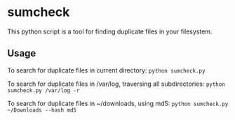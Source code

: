 # sumcheck

This python script is a tool for finding duplicate files in your filesystem.

## Usage
To search for duplicate files in current directory:
`python sumcheck.py`

To search for duplicate files in /var/log, traversing all subdirectories:
`python sumcheck.py /var/log -r`


To search for duplicate files in ~/downloads, using md5:
`python sumcheck.py ~/Downloads --hash md5`
